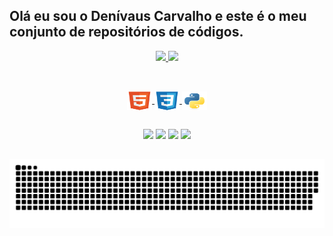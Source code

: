 ## Olá eu sou o Denívaus Carvalho e este é o meu conjunto de repositórios de códigos.

<div align="center">
  <a href="https://github.com/Denivaus">
  <img height="120em" src="https://github-readme-stats.vercel.app/api?username=denivaus&show_icons=true&theme=dracula&include_all_commits=true&count_private=true"/>
  <img height="120em" src="https://github-readme-stats.vercel.app/api/top-langs/?username=denivaus&layout=compact&langs_count=7&theme=dracula"/>
</div>

##

<div style="display: inline_block"  align="center"><br>
  <img align="center" alt="Denivaus-HTML" height="30" width="40" src="https://raw.githubusercontent.com/devicons/devicon/master/icons/html5/html5-original.svg">
  <img align="center" alt="Denivaus-CSS" height="30" width="40" src="https://raw.githubusercontent.com/devicons/devicon/master/icons/css3/css3-original.svg">
  <img align="center" alt="Denivaus-Python" height="30" width="40" src="https://raw.githubusercontent.com/devicons/devicon/master/icons/python/python-original.svg">
</div>

##

<div  align="center"> 
  <a href="https://www.youtube.com/channel/UCcJqwzKYF-NvH-1JvrSHPrQ" target="_blank"><img src="https://img.shields.io/badge/YouTube-FF0000?style=for-the-badge&logo=youtube&logoColor=white" target="_blank"></a>
  <a href="https://instagram.com/denivaus" target="_blank"><img src="https://img.shields.io/badge/-Instagram-%23E4405F?style=for-the-badge&logo=instagram&logoColor=white" target="_blank"></a>
  <a href = "mailto:denivauscarvalho@gmail.com"><img src="https://img.shields.io/badge/-Gmail-%23333?style=for-the-badge&logo=gmail&logoColor=white" target="_blank"></a>
  <a href="https://www.linkedin.com/in/denivaus-carvalho-a7802923" target="_blank"><img src="https://img.shields.io/badge/-LinkedIn-%230077B5?style=for-the-badge&logo=linkedin&logoColor=white" target="_blank"></a> 
</div>

##

<div align="center">
  
![Snake animation](https://raw.githubusercontent.com/Denivaus/Denivaus/e3e72a98fd1727462991f21b17f06f0792429a44/denivaus/blob/output/github-contribution-grid-snake.svg) 

</div>
